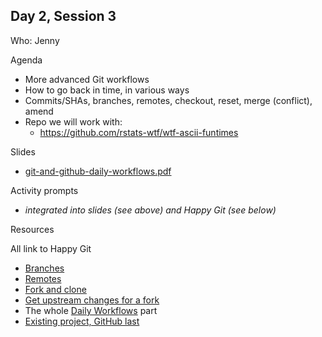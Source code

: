 ## Day 2, Session 3

Who: Jenny

Agenda

  * More advanced Git workflows
  * How to go back in time, in various ways
  * Commits/SHAs, branches, remotes, checkout, reset, merge (conflict), amend
  * Repo we will work with:
    - <https://github.com/rstats-wtf/wtf-ascii-funtimes>
  
Slides

  * [git-and-github-daily-workflows.pdf](materials/git-and-github-daily-workflows.pdf)
  
Activity prompts

  * *integrated into slides (see above) and Happy Git (see below)*
  
Resources

All link to Happy Git

  * [Branches](https://happygitwithr.com/git-branches.html)
  * [Remotes](https://happygitwithr.com/git-remotes.html)
  * [Fork and clone](https://happygitwithr.com/fork-and-clone.html)
  * [Get upstream changes for a fork](https://happygitwithr.com/upstream-changes.html)
  * The whole [Daily Workflows](https://happygitwithr.com/workflows-intro.html) part
  * [Existing project, GitHub last](https://happygitwithr.com/existing-github-last.html)

